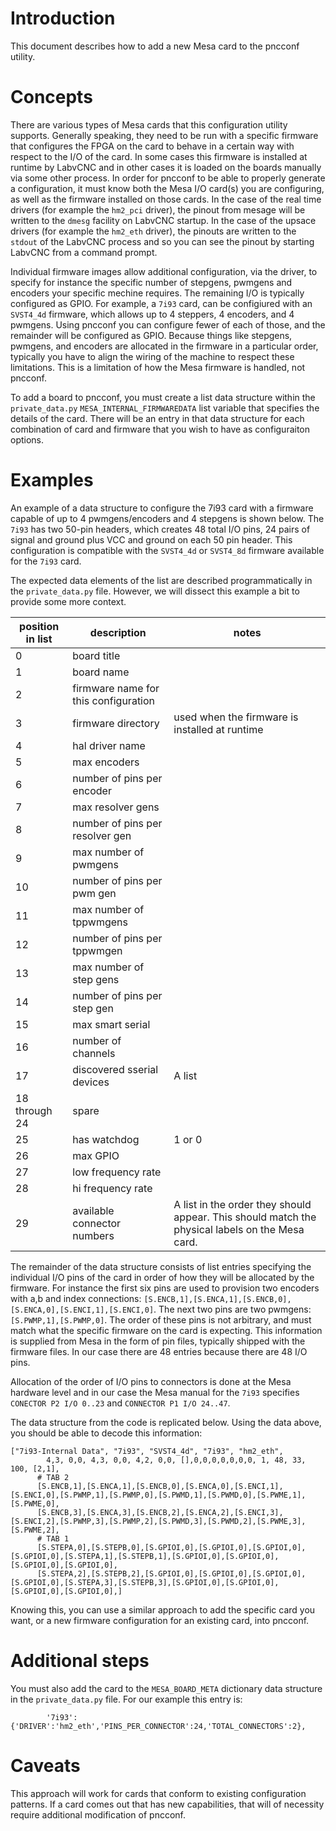 # Introduction
This document describes how to add a new Mesa card to the pncconf utility.

# Concepts
There are various types of Mesa cards that this configuration utility supports.  Generally speaking, they need to be run with a specific firmware that configures the FPGA on the card to behave in a certain way with respect to the I/O of the card.  In some cases this firmware is installed at runtime by LabvCNC and in other cases it is loaded on the boards manually via some other process.  In order for pncconf to be able to properly generate a configuration, it must know both the Mesa I/O card(s) you are configuring, as well as the firmware installed on those cards.  In the case of the real time drivers (for example the `hm2_pci` driver), the pinout from mesage will be written to the `dmesg` facility on LabvCNC startup.  In the case of the upsace drivers (for example the `hm2_eth` driver), the pinouts are written to the `stdout` of the LabvCNC process and so you can see the pinout by starting LabvCNC from a command prompt.

Individual firmware images allow additional configuration, via the driver, to specify for instance the specific number of stepgens, pwmgens and encoders your specific mechine requires.  The remaining I/O is typically configured as GPIO.  For example, a `7i93` card, can be configiured with an `SVST4_4d` firmware, which allows up to 4 steppers, 4 encoders, and 4 pwmgens.  Using pncconf you can configure fewer of each of those, and the remainder will be configured as GPIO.  Because things like stepgens, pwmgens, and encoders are allocated in the firmware in a particular order, typically you have to align the wiring of the machine to respect these limitations.  This is a limitation of how the Mesa firmware is handled, not pncconf.

To add a board to pncconf, you must create a list data structure within the `private_data.py` `MESA_INTERNAL_FIRMWAREDATA` list variable that specifies the details of the card.  There will be an entry in that data structure for each combination of card and firmware that you wish to have as configuraiton options.

# Examples
An example of a data structure to configure the 7i93 card with a firmware capable of up to 4 pwmgens/encoders and 4 stepgens is shown below.  The `7i93` has two 50-pin headers, which creates 48 total I/O pins, 24 pairs of signal and ground plus VCC and ground on each 50 pin header.  This configuration is compatible with the `SVST4_4d` or `SVST4_8d` firmware available for the `7i93` card.

The expected data elements of the list are described programmatically in the `private_data.py` file.  However, we will dissect this example a bit to provide some more context.

|position in list | description | notes |
|-----------------|-------------|-------|
| 0 | board title |
| 1 | board name |
| 2 | firmware name for this configuration |
| 3 | firmware directory | used when the firmware is installed at runtime |
| 4 | hal driver name |
| 5 | max encoders |
| 6 | number of pins per encoder |
| 7 | max resolver gens |
| 8 | number of pins per resolver gen |
| 9 | max number of pwmgens |
| 10 | number of pins per pwm gen |
| 11 | max number of tppwmgens |
| 12 | number of pins per tppwmgen |
| 13 | max number of step gens |
| 14 | number of pins per step gen |
| 15 | max smart serial |
| 16 | number of channels |
| 17 | discovered sserial devices | A list
| 18 through 24 | spare |
| 25 | has watchdog | 1 or 0
| 26 | max GPIO |
| 27 | low frequency rate |
| 28 | hi frequency rate |
| 29 | available connector numbers | A list in the order they should appear.  This should match the physical labels on the Mesa card. 

The remainder of the data structure consists of list entries specifying the individual I/O pins of the card in order of how they will be allocated by the firmware.  For instance the first six pins are used to provision two encoders with a,b and index connections: `[S.ENCB,1],[S.ENCA,1],[S.ENCB,0],[S.ENCA,0],[S.ENCI,1],[S.ENCI,0]`.  The next two pins are two pwmgens: `[S.PWMP,1],[S.PWMP,0]`.  The order of these pins is not arbitrary, and must match what the specific firmware on the card is expecting.  This information is supplied from Mesa in the form of pin files, typically shipped with the firmware files.  In our case there are 48 entries because there are 48 I/O pins.

Allocation of the order of I/O pins to connectors is done at the Mesa hardware level and in our case the Mesa manual for the `7i93` specifies `CONECTOR P2 I/O 0..23` and `CONNECTOR P1 I/O 24..47`.

The data structure from the code is replicated below.  Using the data above, you should be able to decode this information:

```
["7i93-Internal Data", "7i93", "SVST4_4d", "7i93", "hm2_eth",
        4,3, 0,0, 4,3, 0,0, 4,2, 0,0, [],0,0,0,0,0,0,0, 1, 48, 33, 100, [2,1],
      # TAB 2
      [S.ENCB,1],[S.ENCA,1],[S.ENCB,0],[S.ENCA,0],[S.ENCI,1],[S.ENCI,0],[S.PWMP,1],[S.PWMP,0],[S.PWMD,1],[S.PWMD,0],[S.PWME,1],[S.PWME,0],
      [S.ENCB,3],[S.ENCA,3],[S.ENCB,2],[S.ENCA,2],[S.ENCI,3],[S.ENCI,2],[S.PWMP,3],[S.PWMP,2],[S.PWMD,3],[S.PWMD,2],[S.PWME,3],[S.PWME,2],
      # TAB 1
      [S.STEPA,0],[S.STEPB,0],[S.GPIOI,0],[S.GPIOI,0],[S.GPIOI,0],[S.GPIOI,0],[S.STEPA,1],[S.STEPB,1],[S.GPIOI,0],[S.GPIOI,0],[S.GPIOI,0],[S.GPIOI,0],
      [S.STEPA,2],[S.STEPB,2],[S.GPIOI,0],[S.GPIOI,0],[S.GPIOI,0],[S.GPIOI,0],[S.STEPA,3],[S.STEPB,3],[S.GPIOI,0],[S.GPIOI,0],[S.GPIOI,0],[S.GPIOI,0],]
```

Knowing this, you can use a similar approach to add the specific card you want, or a new firmware configuration for an existing card, into pncconf.

# Additional steps
You must also add the card to the `MESA_BOARD_META` dictionary data structure in the `private_data.py` file.  For our example this entry is:

```
        '7i93':{'DRIVER':'hm2_eth','PINS_PER_CONNECTOR':24,'TOTAL_CONNECTORS':2},

```

# Caveats
This approach will work for cards that conform to existing configuration patterns.  If a card comes out that has new capabilities, that will of necessity require additional modification of pncconf.
